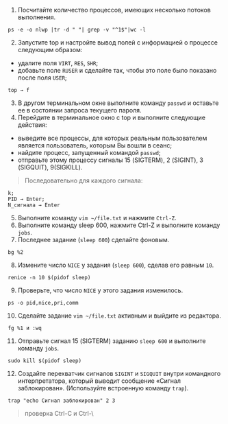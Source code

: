 1. Посчитайте количество процессов, имеющих несколько потоков выполнения.
```
ps -e -o nlwp |tr -d " "| grep -v "^1$"|wc -l
```
2. Запустите top и настройте вывод полей с информацией о процессе следующим образом:
- удалите поля `VIRT`, `RES`, `SHR`;
- добавьте поле `RUSER` и сделайте так, чтобы это поле было показано после поля `USER`;
```
top → f
```
3. В другом терминальном окне выполните команду `passwd` и оставьте ее в состоянии запроса текущего пароля.
4. Перейдите в терминальное окно с top и выполните следующие действия:
- выведите все процессы, для которых реальным пользователем является пользователь, которым Вы вошли в сеанс;
- найдите процесс, запущенный командой `passwd`;
- отправьте этому процессу сигналы 15 (SIGTERM), 2 (SIGINT), 3
(SIGQUIT), 9(SIGKILL).
>Последовательно для каждого сигнала:
```
k;
PID → Enter;
N_сигнала → Enter
```
5. Выполните команду `vim ~/file.txt` и нажмите `Ctrl-Z`.
6. Выполните команду sleep 600, нажмите Ctrl-Z и выполните команду
`jobs`.
7. Последнее задание (`sleep 600`) сделайте фоновым.
```
bg %2
```
8. Измените число `NICE` у задания (`sleep 600`), сделав его равным `10`.
```
renice -n 10 $(pidof sleep)
```
9. Проверьте, что число `NICE` у этого задания изменилось.
```
ps -o pid,nice,pri,comm
```
10. Сделайте задание `vim ~/file.txt` активным и выйдите из редактора.
```
fg %1 и :wq
```
11. Отправьте сигнал 15 (SIGTERM) заданию `sleep 600` и выполните команду `jobs`.
```
sudo kill $(pidof sleep)
```
12. Создайте перехватчик сигналов `SIGINT` и `SIGQUIT` внутри командного интерпретатора, который выводит сообщение «Сигнал заблокирован».
(Используйте встроенную команду `trap`).
```
trap "echo Сигнал заблокирован" 2 3
```
>проверка Ctrl-C и Ctrl-\

